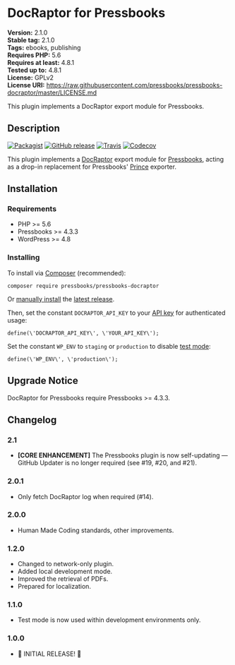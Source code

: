 # DocRaptor for Pressbooks #

**Version:** 2.1.0  
**Stable tag:** 2.1.0  
**Tags:** ebooks, publishing  
**Requires PHP:** 5.6  
**Requires at least:** 4.8.1  
**Tested up to:** 4.8.1  
**License:** GPLv2  
**License URI:** https://raw.githubusercontent.com/pressbooks/pressbooks-docraptor/master/LICENSE.md  

This plugin implements a DocRaptor export module for Pressbooks.


## Description ##
[![Packagist](https://img.shields.io/packagist/v/pressbooks/pressbooks-docraptor.svg?style=flat-square)](https://packagist.org/packages/pressbooks/pressbooks-docraptor) [![GitHub release](https://img.shields.io/github/release/pressbooks/pressbooks-docraptor.svg?style=flat-square)](https://github.com/pressbooks/pressbooks-docraptor/releases) [![Travis](https://img.shields.io/travis/pressbooks/pressbooks-docraptor.svg?style=flat-square)](https://travis-ci.org/pressbooks/pressbooks-docraptor/) [![Codecov](https://img.shields.io/codecov/c/github/pressbooks/pressbooks-docraptor.svg?style=flat-square)](https://codecov.io/gh/pressbooks/pressbooks-docraptor)

This plugin implements a [DocRaptor](https://docraptor.com/) export module for [Pressbooks](https://pressbooks.org), acting as a drop-in replacement for Pressbooks' [Prince](https://princexml.com) exporter.

## Installation ##

### Requirements ###

* PHP >= 5.6
* Pressbooks >= 4.3.3
* WordPress >= 4.8

### Installing ###

To install via [Composer](https://getcomposer.org) (recommended):

```composer require pressbooks/pressbooks-docraptor```

Or [manually install](https://codex.wordpress.org/Managing_Plugins#Manual_Plugin_Installation) the [latest release](http://github.com/pressbooks/pressbooks-docraptor/releases/latest).

Then, set the constant `DOCRAPTOR_API_KEY` to your [API key](https://docraptor.com/documentation/api#api_authentication) for authenticated usage:

```define(\'DOCRAPTOR_API_KEY\', \'YOUR_API_KEY\');```

Set the constant `WP_ENV` to `staging` or `production` to disable [test mode](https://docraptor.com/documentation/api#api_test_docs):

```define(\'WP_ENV\', \'production\');```

## Upgrade Notice ##

DocRaptor for Pressbooks require Pressbooks >= 4.3.3.

## Changelog ##

### 2.1 ###
* **[CORE ENHANCEMENT]** The Pressbooks plugin is now self-updating — GitHub Updater is no longer required (see #19, #20, and #21).

### 2.0.1 ###
* Only fetch DocRaptor log when required (#14).

### 2.0.0 ###
* Human Made Coding standards, other improvements.

### 1.2.0 ###
* Changed to network-only plugin.
* Added local development mode.
* Improved the retrieval of PDFs.
* Prepared for localization.

### 1.1.0 ###

* Test mode is now used within development environments only.

### 1.0.0 ###

* 🚀 INITIAL RELEASE! 🚀
